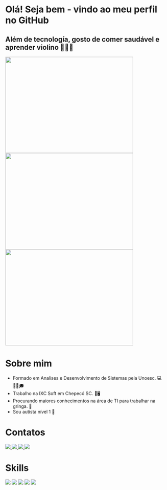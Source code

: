 # Olá! Seja bem - vindo ao meu perfil no GitHub

## Além de tecnología, gosto de comer saudável e aprender violino 🤩😎🤩

<div>
<img src="https://camo.githubusercontent.com/9714013866d9159dd306b322269a267eef706ff00164a928df5ccf3043f3ec8f/68747470733a2f2f6769746875622d726561646d652d73746174732e76657263656c2e6170702f6170693f757365726e616d653d67616a6f6e75636f267468656d653d68696768636f6e74726173742673686f775f69636f6e733d7472756526686964655f626f726465723d66616c736526636f756e745f707269766174653d74727565" width="400" height="300" /> <img src="https://camo.githubusercontent.com/6e47390a9ed78d56f91ed72e4b4a7d262d70b2e1c69ff5bae92f2da3709b0d55/68747470733a2f2f6769746875622d726561646d652d73747265616b2d73746174732e6865726f6b756170702e636f6d2f3f757365723d67616a6f6e75636f267468656d653d68696768636f6e747261737426686964655f626f726465723d66616c7365" width="400" height="300" /> <img src="https://camo.githubusercontent.com/bf702c474f7e4f7a4e20e368f1f92ae1079687e1a4e0eebb69e100d125243781/68747470733a2f2f6769746875622d726561646d652d73746174732e76657263656c2e6170702f6170692f746f702d6c616e67732f3f757365726e616d653d67616a6f6e75636f267468656d653d68696768636f6e74726173742673686f775f69636f6e733d7472756526686964655f626f726465723d66616c7365266c61796f75743d636f6d70616374" width="400" height="300"/>
</div>

# Sobre mim

- Formado em Analises e Desenvolvimento de Sistemas pela Unoesc. 💻👨‍🎓🎓
- Trabalho na IXC Soft em Chepecó SC. 💼🖥️
- Procurando maiores conhecimentos na área de TI para trabalhar na gringa. 💯
- Sou autista nível 1 🧩

# Contatos
<div>
<a href="https://www.linkedin.com/in/gabriel-n%C3%BA%C3%B1ez-b81386130/">
  <img src="https://img.shields.io/badge/LinkedIn-0077B5?style=for-the-badge&logo=linkedin&logoColor=white" /> 
</a>
  
<a href="mailto:gajonuco@gmail.com">
  <img src="https://img.shields.io/badge/Gmail-D14836?style=for-the-badge&logo=gmail&logoColor=white"/> 
</a>

<a href="https://wa.me/5595991502939?text=Entre%20em%20contato">
  <img src="https://img.shields.io/badge/Instagram-E4405F?style=for-the-badge&logo=instagram&logoColor=white" /> 
</a>

<a href="https://www.facebook.com/gajonuco/">
  <img src="https://img.shields.io/badge/Facebook-1877F2?style=for-the-badge&logo=facebook&logoColor=white" /> 
</a>

</div>


# Skills

<div>
  <img src="https://img.shields.io/badge/Python-3776AB?style=for-the-badge&logo=python&logoColor=white" /> 
  <img src="https://img.shields.io/badge/Java-ED8B00?style=for-the-badge&logo=openjdk&logoColor=white"/> 
  <img src="https://img.shields.io/badge/PHP-777BB4?style=for-the-badge&logo=php&logoColor=white"/> 
  <img src="https://img.shields.io/badge/Laravel-FF2D20?style=for-the-badge&logo=laravel&logoColor=white"/> 
  <img src=" https://img.shields.io/badge/PostgreSQL-316192?style=for-the-badge&logo=postgresql&logoColor=white" /> 
</div>



